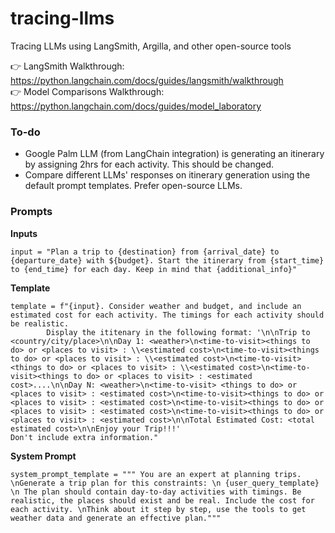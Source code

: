 # tracing-llms
Tracing LLMs using LangSmith, Argilla, and other open-source tools

👉 LangSmith Walkthrough: https://python.langchain.com/docs/guides/langsmith/walkthrough <br>
👉 Model Comparisons Walkthrough: https://python.langchain.com/docs/guides/model_laboratory


### To-do
- Google Palm LLM (from LangChain integration) is generating an itinerary by assigning 2hrs for each activity. This should be changed.
- Compare different LLMs' responses on itinerary generation using the default prompt templates. Prefer open-source LLMs.

### Prompts

**Inputs**
```
input = "Plan a trip to {destination} from {arrival_date} to {departure_date} with ${budget}. Start the itinerary from {start_time} to {end_time} for each day. Keep in mind that {additional_info}"
```

**Template**
```
template = f"{input}. Consider weather and budget, and include an estimated cost for each activity. The timings for each activity should be realistic.
        Display the ititenary in the following format: '\n\nTrip to <country/city/place>\n\nDay 1: <weather>\n<time-to-visit><things to do> or <places to visit> : \\<estimated cost>\n<time-to-visit><things to do> or <places to visit> : \\<estimated cost>\n<time-to-visit><things to do> or <places to visit> : \\<estimated cost>\n<time-to-visit><things to do> or <places to visit> : <estimated cost>....\n\nDay N: <weather>\n<time-to-visit> <things to do> or <places to visit> : <estimated cost>\n<time-to-visit><things to do> or <places to visit> : <estimated cost>\n<time-to-visit><things to do> or <places to visit> : <estimated cost>\n<time-to-visit><things to do> or <places to visit> : <estimated cost>\n\nTotal Estimated Cost: <total estimated cost>\n\nEnjoy your Trip!!!'
Don't include extra information."
```

**System Prompt**
```
system_prompt_template = """ You are an expert at planning trips. \nGenerate a trip plan for this constraints: \n {user_query_template} \n The plan should contain day-to-day activities with timings. Be realistic, the places should exist and be real. Include the cost for each activity. \nThink about it step by step, use the tools to get weather data and generate an effective plan."""
```
